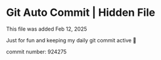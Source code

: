 # Git Auto Commit | Hidden File

This file was added Feb 12, 2025

Just for fun and keeping my daily git commit active 🤪

commit number: 924275
